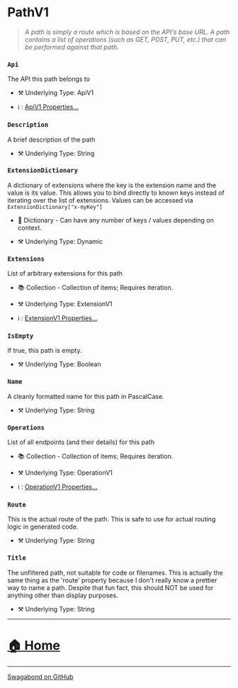 # PathV1

> *A path is simply a route which is based on the API's base URL. A path contains a list of operations (such as GET, POST, PUT, etc.) that can be performed against that path.* 


### `Api`

The API this path belongs to



* ⚒️ Underlying Type: ApiV1

* ℹ️ : [ApiV1 Properties...](./ApiV1.md)



### `Description`

A brief description of the path



* ⚒️ Underlying Type: String



### `ExtensionDictionary`

A dictionary of extensions where the key is the extension name and the value is its value.  This allows you to bind directly to known keys instead of iterating over the list of extensions. Values can be accessed via `ExtensionDictionary["x-myKey"]`


* 📖 Dictionary - Can have any number of keys / values depending on context.

* ⚒️ Underlying Type: Dynamic



### `Extensions`

List of arbitrary extensions for this path


* 📚 Collection - Collection of items; Requires iteration.

* ⚒️ Underlying Type: ExtensionV1

* ℹ️ : [ExtensionV1 Properties...](./ExtensionV1.md)



### `IsEmpty`

If true, this path is empty.



* ⚒️ Underlying Type: Boolean



### `Name`

A cleanly formatted name for this path in PascalCase.



* ⚒️ Underlying Type: String



### `Operations`

List of all endpoints (and their details) for this path


* 📚 Collection - Collection of items; Requires iteration.

* ⚒️ Underlying Type: OperationV1

* ℹ️ : [OperationV1 Properties...](./OperationV1.md)



### `Route`

This is the actual route of the path.  This is safe to use for actual routing logic in generated code.



* ⚒️ Underlying Type: String



### `Title`

The unfiltered path, not suitable for code or filenames.  This is actually the same thing as the 'route' property because I don't really know a prettier way to name a path. Despite that fun fact, this should NOT be used for anything other than display purposes.



* ⚒️ Underlying Type: String



___


# [🏠 Home](./ApiV1.md)


___

[Swagabond on GitHub](https://github.com/jordanbleu/swagabond)
